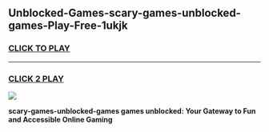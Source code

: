 
## Unblocked-Games-scary-games-unblocked-games-Play-Free-1ukjk
<h3>
<a href="https://premium76.site?title=scary-games-unblocked-games&ref=10A">CLICK TO PLAY</a></h3>
<hr>

<h3>
<a href="https://premium76.site?title=scary-games-unblocked-games&ref=10A">CLICK 2 PLAY</a>
  
</h3>

<a href="https://premium76.site?title=scary-games-unblocked-games&ref=10A"><img src="https://clearcache.store/games.png"></a>


**scary-games-unblocked-games games unblocked: Your Gateway to Fun and Accessible Online Gaming**
